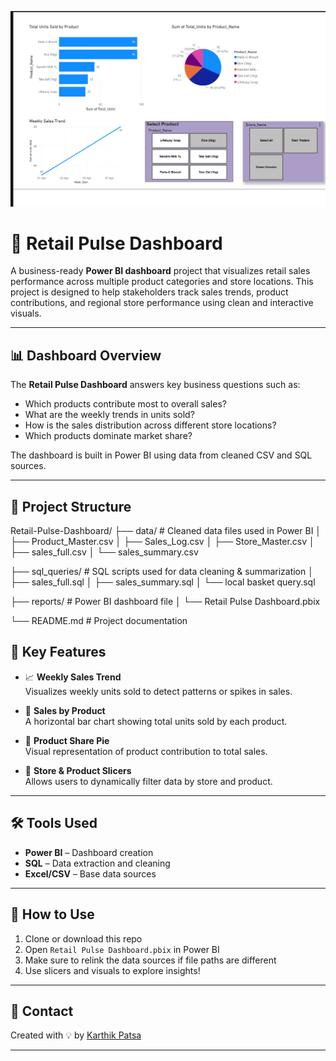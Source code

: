 [![Dashboard](./Dashboard.png)](https://github.com/karthik4345/Retail-Pulse-Dashboard/blob/2527a80219c1117beb371acf939608081b913a97/Dashboard%20.png)
# 🛒 Retail Pulse Dashboard

A business-ready **Power BI dashboard** project that visualizes retail sales performance across multiple product categories and store locations. This project is designed to help stakeholders track sales trends, product contributions, and regional store performance using clean and interactive visuals.

---

## 📊 Dashboard Overview

The **Retail Pulse Dashboard** answers key business questions such as:

- Which products contribute most to overall sales?
- What are the weekly trends in units sold?
- How is the sales distribution across different store locations?
- Which products dominate market share?

The dashboard is built in Power BI using data from cleaned CSV and SQL sources. 

---

## 📂 Project Structure

Retail-Pulse-Dashboard/
├── data/ # Cleaned data files used in Power BI
│ ├── Product_Master.csv
│ ├── Sales_Log.csv
│ ├── Store_Master.csv
│ ├── sales_full.csv
│ └── sales_summary.csv

├── sql_queries/ # SQL scripts used for data cleaning & summarization
│ ├── sales_full.sql
│ ├── sales_summary.sql
│ └── local basket query.sql

├── reports/ # Power BI dashboard file
│ └── Retail Pulse Dashboard.pbix

└── README.md # Project documentation


## 📌 Key Features

- 📈 **Weekly Sales Trend**  
  Visualizes weekly units sold to detect patterns or spikes in sales.

- 🍪 **Sales by Product**  
  A horizontal bar chart showing total units sold by each product.

- 🥧 **Product Share Pie**  
  Visual representation of product contribution to total sales.

- 🏪 **Store & Product Slicers**  
  Allows users to dynamically filter data by store and product.

---

## 🛠️ Tools Used

- **Power BI** – Dashboard creation
- **SQL** – Data extraction and cleaning
- **Excel/CSV** – Base data sources

---

## 🚀 How to Use

1. Clone or download this repo
2. Open `Retail Pulse Dashboard.pbix` in Power BI
3. Make sure to relink the data sources if file paths are different
4. Use slicers and visuals to explore insights!

---

## 📧 Contact

Created with 💡 by [Karthik Patsa](https://www.linkedin.com/in/contact-karthikpatsa)

---


